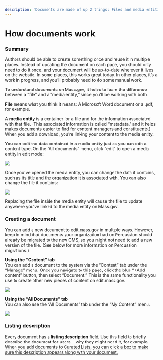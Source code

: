 ```yaml
---
description: 'Documents are made of up 2 things: Files and media entities.'
---
```


# How documents work

### **Summary**

Authors should be able to create something once and reuse it in multiple places. Instead of updating the document on each page, you should only need to do it once, and your document will be up-to-date wherever it lives on the website. In some places, this works great today. In other places, it’s a work in progress, and you’ll probably need to do some manual work. 

To understand documents on Mass.gov, it helps to learn the difference between a “file” and a “media entity,” since you’ll be working with both.

**File** means what you think it means: A Microsoft Word document or a .pdf, for example.

A **media entity** is a container for a file and for the information associated with that file. \(This associated information is called “metadata,” and it helps makes documents easier to find for content managers and constituents.\) When you add a download, you’re linking your content to the media entity.

You can edit the data contained in a media entity just as you can edit a content type. On the “All documents” menu, click “edit” to open a media entity in edit mode:

![](https://cdn-images-1.medium.com/max/800/1*lIKfSAXOOBZMtVnkFqQflQ.png)

Once you’ve opened the media entity, you can change the data it contains, such as its title and the organization it is associated with. You can also change the file it contains:

![](https://cdn-images-1.medium.com/max/800/1*cDn6HHFYA8g5de4pdrJoAg.png)

Replacing the file inside the media entity will cause the file to update anywhere you’ve linked to the media entity on Mass.gov.

###  **Creating a document**

You can add a new document to edit.mass.gov in multiple ways. However, keep in mind that documents your organization had on Percussion should already be migrated to the new CMS, so you might not need to add a new version of the file. \(See below for more information on Percussion migrations.\)

**Using the “Content” tab**  
You can add a document to the system via the “Content” tab under the “Manage” menu. Once you navigate to this page, click the blue “+Add content” button, then select “Document.” This is the same functionality you use to create other new pieces of content on edit.mass.gov.

![](https://cdn-images-1.medium.com/max/800/1*4V5JrWWfDKf0otJJcYH--w.png)

**Using the “All Documents” tab**  
You can also use the “All Documents” tab under the “My Content” menu.

![](https://cdn-images-1.medium.com/max/800/1*eMlfvdpuPe1ljmxFkQqNTw.png)

### Listing description

Every document has a **listing description** field. Use this field to briefly describe the document for users — why they might need it, for example. [When you add documents to Curated Lists, you can click a box to make sure this description appears along with your document.](../../content-types/curated-lists/#automatic-lists)  


